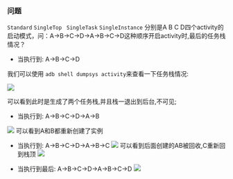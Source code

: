 ### 问题
`Standard`  `SingleTop` ` SingleTask`  `SingleInstance` 分别是A B C D四个activity的启动模式，问：A->B->C->D->A->B->C->D这种顺序开启activity时,最后的任务栈情况？

*  当执行到: A->B->C->D

我们可以使用 `adb shell dumpsys activity`来查看一下任务栈情况:

![](http://vipkshttp1.wiz.cn/ks/share/resources/c1faa811-4dd8-4bd2-906b-669bb360af65/4c01eb78-11c3-46b3-959b-ed2f1627d31a/index_files/a167dd42-a1a9-43ed-baa8-efa7dd1afa92.png)

可以看到此时是生成了两个任务栈,并且栈一退出到后台,不可见;


* 当执行到: A->B->C->D->A->B

![](http://vipkshttp1.wiz.cn/ks/share/resources/c1faa811-4dd8-4bd2-906b-669bb360af65/4c01eb78-11c3-46b3-959b-ed2f1627d31a/index_files/212ddbf2-9476-463f-ba71-95e047210ebc.png)
可以看到A和B都重新创建了实例


* 当执行到: A->B->C->D->A->B->C
![](http://vipkshttp1.wiz.cn/ks/share/resources/c1faa811-4dd8-4bd2-906b-669bb360af65/4c01eb78-11c3-46b3-959b-ed2f1627d31a/index_files/27bbb400-b48f-417d-9709-d0b0108ddc89.png)
可以看到后面创建的AB被回收,C重新回到栈顶
![](http://vipkshttp1.wiz.cn/ks/share/resources/c1faa811-4dd8-4bd2-906b-669bb360af65/4c01eb78-11c3-46b3-959b-ed2f1627d31a/index_files/861ba614-4ed0-4602-8c11-3c1db75177b1.png)


* 当执行到最后: A->B->C->D->A->B->C->D
![](http://vipkshttp1.wiz.cn/ks/share/resources/c1faa811-4dd8-4bd2-906b-669bb360af65/4c01eb78-11c3-46b3-959b-ed2f1627d31a/index_files/c9a4816d-1f09-4d4f-beb2-78e2aef5be35.png)
